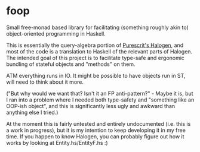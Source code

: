 # foop

Small free-monad based library for facilitating (something roughly akin to) object-oriented programming in Haskell. 

This is essentially the query-algebra portion of [Purescrit's Halogen](https://github.com/purescript-halogen/purescript-halogen), and most of the code is a translation to Haskell of the relevant parts of Halogen. The intended goal of this project is to facilitate type-safe and ergonomic bundling of stateful objects and "methods" on them. 

ATM everything runs in IO. It might be possible to have objects run in ST, will need to think about it more. 

("But why would we want that? Isn't it an FP anti-pattern?" - Maybe it is, but I ran into a problem where I needed both type-safety and "something like an OOP-ish object", and this is significantly less ugly and awkward than anything else I tried.)

At the moment this is fairly untested and entirely undocumented (i.e. this is a work in progress), but it is my intention to keep developing it in my free time. If you happen to know Halogen, you can probably figure out how it works by looking at Entity.hs/EntityF.hs :)